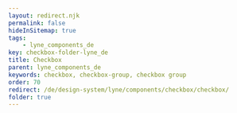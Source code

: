 ```yaml
---
layout: redirect.njk
permalink: false
hideInSitemap: true
tags: 
    - lyne_components_de
key: checkbox-folder-lyne_de
title: Checkbox
parent: lyne_components_de
keywords: checkbox, checkbox-group, checkbox group
order: 70
redirect: /de/design-system/lyne/components/checkbox/checkbox/
folder: true
---
```

